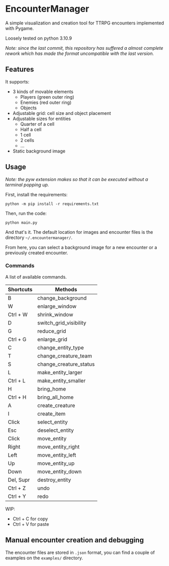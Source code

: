 
# EncounterManager

A simple visualization and creation tool for TTRPG encounters implemented with Pygame.

Loosely tested on python 3.10.9

_Note: since the last commit, this repository has suffered a almost complete rework which has made the format uncompatible with the last version._

## Features

It supports:
- 3 kinds of movable elements
  - Players (green outer ring)
  - Enemies (red outer ring)
  - Objects
- Adjustable grid: cell size and object placement
- Adjustable sizes for entities
  - Quarter of a cell
  - Half a cell
  - 1 cell
  - 2 cells
  - ...
- Static background image

## Usage

_Note: the pyw extension makes so that it can be executed without a terminal popping up._

First, install the requirements:
```
python -m pip install -r requirements.txt
```

Then, run the code:
```
python main.py
```

And that's it. The default location for images and encounter files is the directory `~/.encountermanager/`.

From here, you can select a background image for a new encounter or a previously created encounter.


### Commands

A list of available commands.


| Shortcuts | Methods                |
| --------- | ---------------------- |
| B         | change_background      |
| W         | enlarge_window         |
| Ctrl + W  | shrink_window          |
| D         | switch_grid_visibility |
| G         | reduce_grid            |
| Ctrl + G  | enlarge_grid           |
| C         | change_entity_type     |
| T         | change_creature_team   |
| S         | change_creature_status |
| L         | make_entity_larger     |
| Ctrl + L  | make_entity_smaller    |
| H         | bring_home             |
| Ctrl + H  | bring_all_home         |
| A         | create_creature        |
| I         | create_item            |
| Click     | select_entity          |
| Esc       | deselect_entity        |
| Click     | move_entity            |
| Right     | move_entity_right      |
| Left      | move_entity_left       |
| Up        | move_entity_up         |
| Down      | move_entity_down       |
| Del, Supr | destroy_entity         |
| Ctrl + Z  | undo                   |
| Ctrl + Y  | redo                   |


WIP:
- Ctrl + C for copy
- Ctrl + V for paste


## Manual encounter creation and debugging

The encounter files are stored in `.json` format, you can find a couple of examples on the `examples/` directory.
